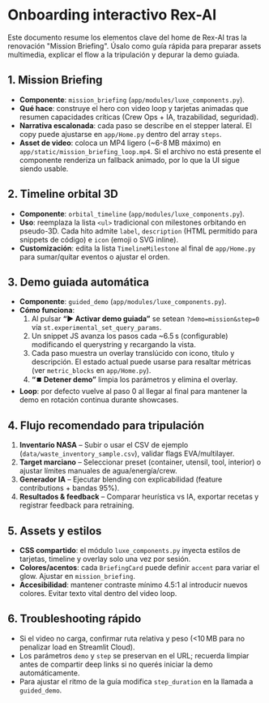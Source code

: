 # Onboarding interactivo Rex-AI

Este documento resume los elementos clave del home de Rex-AI tras la renovación "Mission Briefing". Úsalo como guía rápida para preparar assets multimedia, explicar el flow a la tripulación y depurar la demo guiada.

## 1. Mission Briefing
- **Componente**: `mission_briefing` (`app/modules/luxe_components.py`).
- **Qué hace**: construye el hero con video loop y tarjetas animadas que resumen capacidades críticas (Crew Ops + IA, trazabilidad, seguridad).
- **Narrativa escalonada**: cada paso se describe en el stepper lateral. El copy puede ajustarse en `app/Home.py` dentro del array `steps`.
- **Asset de video**: coloca un MP4 ligero (~6-8 MB máximo) en `app/static/mission_briefing_loop.mp4`. Si el archivo no está presente el componente renderiza un fallback animado, por lo que la UI sigue siendo usable.

## 2. Timeline orbital 3D
- **Componente**: `orbital_timeline` (`app/modules/luxe_components.py`).
- **Uso**: reemplaza la lista `<ul>` tradicional con milestones orbitando en pseudo-3D. Cada hito admite `label`, `description` (HTML permitido para snippets de código) e `icon` (emoji o SVG inline).
- **Customización**: edita la lista `TimelineMilestone` al final de `app/Home.py` para sumar/quitar eventos o ajustar el orden.

## 3. Demo guiada automática
- **Componente**: `guided_demo` (`app/modules/luxe_components.py`).
- **Cómo funciona**:
  1. Al pulsar **“▶️ Activar demo guiada”** se setean `?demo=mission&step=0` vía `st.experimental_set_query_params`.
  2. Un snippet JS avanza los pasos cada ~6.5 s (configurable) modificando el querystring y recargando la vista.
  3. Cada paso muestra un overlay translúcido con icono, título y descripción. El estado actual puede usarse para resaltar métricas (ver `metric_blocks` en `app/Home.py`).
  4. **“⏹️ Detener demo”** limpia los parámetros y elimina el overlay.
- **Loop**: por defecto vuelve al paso 0 al llegar al final para mantener la demo en rotación continua durante showcases.

## 4. Flujo recomendado para tripulación
1. **Inventario NASA** – Subir o usar el CSV de ejemplo (`data/waste_inventory_sample.csv`), validar flags EVA/multilayer.
2. **Target marciano** – Seleccionar preset (container, utensil, tool, interior) o ajustar límites manuales de agua/energía/crew.
3. **Generador IA** – Ejecutar blending con explicabilidad (feature contributions + bandas 95%).
4. **Resultados & feedback** – Comparar heurística vs IA, exportar recetas y registrar feedback para retraining.

## 5. Assets y estilos
- **CSS compartido**: el módulo `luxe_components.py` inyecta estilos de tarjetas, timeline y overlay solo una vez por sesión.
- **Colores/acentos**: cada `BriefingCard` puede definir `accent` para variar el glow. Ajustar en `mission_briefing`.
- **Accesibilidad**: mantener contraste mínimo 4.5:1 al introducir nuevos colores. Evitar texto vital dentro del video loop.

## 6. Troubleshooting rápido
- Si el video no carga, confirmar ruta relativa y peso (<10 MB para no penalizar load en Streamlit Cloud).
- Los parámetros `demo` y `step` se preservan en el URL; recuerda limpiar antes de compartir deep links si no querés iniciar la demo automáticamente.
- Para ajustar el ritmo de la guía modifica `step_duration` en la llamada a `guided_demo`.
